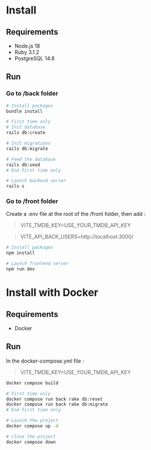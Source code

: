 # Install

## Requirements

- Node.js 18
- Ruby 3.1.2
- PostgreSQL 14.8

## Run
### Go to /back folder
```bash
# Install packages
bundle install

# First time only
# Init database
rails db:create

# Init migrations
rails db:migrate

# Feed the database
rails db:seed
# End First time only

# Launch backend server
rails s
```

### Go to /front folder
Create a .env file at the root of the /front folder, then add :
>VITE_TMDB_KEY=USE_YOUR_TMDB_API_KEY

>VITE_API_BACK_USERS=http://localhost:3000/
```bash
# Install packages
npm install

# Launch frontend server
npm run dev
```



# Install with Docker

## Requirements

- Docker

## Run
In the docker-compose.yml file :
>VITE_TMDB_KEY=USE_YOUR_TMDB_API_KEY
```bash
docker compose build

# First time only
docker compose run back rake db:reset
docker compose run back rake db:migrate
# End First time only

# Launch the project
docker compose up -d

# close the project
docker compose down
```
